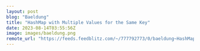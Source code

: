 ```yaml
---
layout: post
blog: "Baeldung"
title: "HashMap with Multiple Values for the Same Key"
date: 2023-08-14T03:55:56Z
image: images/baeldung.png
remote_url: "https://feeds.feedblitz.com/~/777792773/0/baeldung~HashMap-with-Multiple-Values-for-the-Same-Key"
---
```

